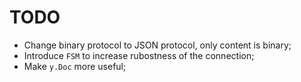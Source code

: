 # TODO

- Change binary protocol to JSON protocol, only content is binary;
- Introduce `FSM` to increase rubostness of the connection;
- Make `y.Doc` more useful;